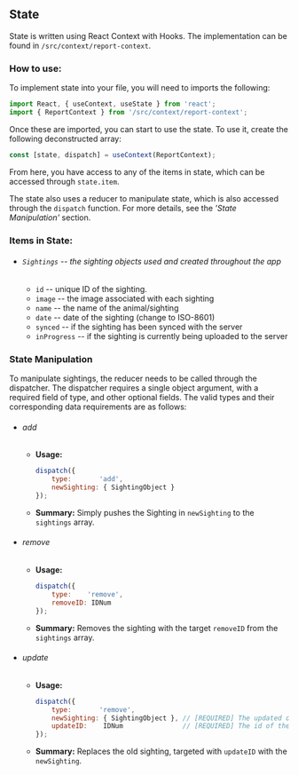 ## State

State is written using React Context with Hooks. The implementation can be found in `/src/context/report-context`.



### How to use:

To implement state into your file, you will need to imports the following:

```jsx
import React, { useContext, useState } from 'react';
import { ReportContext } from '/src/context/report-context';
```

Once these are imported, you can start to use the state. To use it, create the following deconstructed array:

```jsx
const [state, dispatch] = useContext(ReportContext);
```

From here, you have access to any of the items in state, which can be accessed through `state.item`. 

The state also uses a reducer to manipulate state, which is also accessed through the `dispatch` function. For more details, see the *'State Manipulation'* section.



### Items in State:

* ###### `Sightings` -- the sighting objects used and created throughout the app
  * `id` -- unique ID of the sighting.
  * `image` -- the image associated with each sighting
  * `name` -- the name of the animal/sighting
  * `date` -- date of the sighting (change to ISO-8601)
  * `synced` -- if the sighting has been synced with the server
  * `inProgress` -- if the sighting is currently being uploaded to the server



### State Manipulation

To manipulate sightings, the reducer needs to be called through the dispatcher. The dispatcher requires a single object argument, with a required field of type, and other optional fields. The valid types and their corresponding data requirements are as follows:  

* ###### add

  * **Usage:**

    ```jsx
    dispatch({ 
        type:       'add', 
        newSighting: { SightingObject }
    });
    ```

  * **Summary:** Simply pushes the Sighting in `newSighting` to the `sightings` array.

    

* ###### remove

  * **Usage:**

    ```jsx
    dispatch({
    	type:    'remove',
        removeID: IDNum
    });
    ```

  * **Summary:** Removes the sighting with the target `removeID` from the `sightings` array.

  

* ###### update

  * **Usage:**

    ```jsx
    dispatch({
    	type:       'remove',
        newSighting: { SightingObject }, // [REQUIRED] The updated object
        updateID:    IDNum               // [REQUIRED] The id of the sighting to be updated
    });
    ```

  * **Summary:** Replaces the old sighting, targeted with `updateID` with the `newSighting`.

  